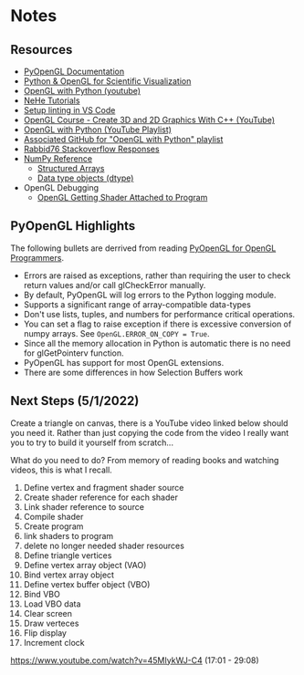 # Notes

## Resources

- [PyOpenGL Documentation](http://pyopengl.sourceforge.net/documentation/)
- [Python & OpenGL for Scientific Visualization](https://www.labri.fr/perso/nrougier/python-opengl/)
- [OpenGL with Python (youtube)](https://www.youtube.com/playlist?list=PLn3eTxaOtL2PDnEVNwOgZFm5xYPr4dUoR)
- [NeHe Tutorials](https://nehe.gamedev.net/)
- [Setup linting in VS Code](https://code.visualstudio.com/docs/python/linting)
- [OpenGL Course - Create 3D and 2D Graphics With C++ (YouTube)](https://www.youtube.com/watch?v=45MIykWJ-C4)
- [OpenGL with Python (YouTube Playlist)](https://www.youtube.com/playlist?list=PLn3eTxaOtL2PDnEVNwOgZFm5xYPr4dUoR)
- [Associated GitHub for "OpenGL with Python" playlist](https://github.com/amengede/getIntoGameDev)
- [Rabbid76 Stackoverflow Responses](https://stackoverflow.com/users/5577765/rabbid76)
- [NumPy Reference](https://numpy.org/devdocs/reference/index.html)
  - [Structured Arrays](https://numpy.org/doc/stable/user/basics.rec.html)
  - [Data type objects (dtype)](https://numpy.org/devdocs/reference/arrays.dtypes.html#arrays-dtypes-constructing)
- OpenGL Debugging
  - [OpenGL Getting Shader Attached to Program](https://stackoverflow.com/questions/15537415/opengl-getting-shader-attached-to-program)


## PyOpenGL Highlights

The following bullets are derrived from reading [PyOpenGL for OpenGL Programmers](http://pyopengl.sourceforge.net/documentation/opengl_diffs.html).

- Errors are raised as exceptions, rather than requiring the user to check return values and/or call glCheckError manually.
- By default, PyOpenGL will log errors to the Python logging module. 
- Supports a significant range of array-compatible data-types
- Don't use lists, tuples, and numbers for performance critical operations.
- You can set a flag to raise exception if there is excessive conversion of numpy arrays. See `OpenGL.ERROR_ON_COPY = True`. 
- Since all the memory allocation in Python is automatic there is no need for glGetPointerv function.
- PyOpenGL has support for most OpenGL extensions.
- There are some differences in how Selection Buffers work

## Next Steps (5/1/2022)
Create a triangle on canvas, there is a YouTube video linked below should you need it. Rather than just copying the code from the video I really want you to try to build it yourself from scratch...

What do you need to do? From memory of reading books and watching videos, this is what I recall.

1. Define vertex and fragment shader source
2. Create shader reference for each shader
3. Link shader reference to source
4. Compile shader
5. Create program
6. link shaders to program
7. delete no longer needed shader resources
8. Define triangle vertices
9. Define vertex array object (VAO)
10. Bind vertex array object
11. Define vertex buffer object (VBO)
12. Bind VBO
13. Load VBO data
14. Clear screen
15. Draw verteces
16. Flip display
17. Increment clock


https://www.youtube.com/watch?v=45MIykWJ-C4 (17:01 - 29:08)